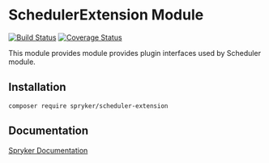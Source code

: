 # SchedulerExtension Module
[![Build Status](https://travis-ci.org/spryker/scheduler-extension.svg)](https://travis-ci.org/spryker/scheduler-extension)
[![Coverage Status](https://coveralls.io/repos/github/spryker/scheduler-extension/badge.svg)](https://coveralls.io/github/spryker/scheduler-extension)

This module provides module provides plugin interfaces used by Scheduler module.

## Installation

```
composer require spryker/scheduler-extension
```

## Documentation

[Spryker Documentation](https://academy.spryker.com/developing_with_spryker/module_guide/modules.html)
